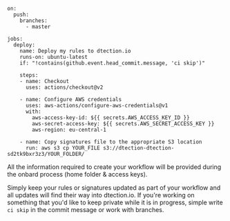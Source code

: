 ```
on:
  push:
    branches:
      - master

jobs:
  deploy:
    name: Deploy my rules to dtection.io
    runs-on: ubuntu-latest
    if: "!contains(github.event.head_commit.message, 'ci skip')"

    steps:
    - name: Checkout
      uses: actions/checkout@v2

    - name: Configure AWS credentials
      uses: aws-actions/configure-aws-credentials@v1
      with:
        aws-access-key-id: ${{ secrets.AWS_ACCESS_KEY_ID }}
        aws-secret-access-key: ${{ secrets.AWS_SECRET_ACCESS_KEY }}
        aws-region: eu-central-1

    - name: Copy signatures file to the appropriate S3 location
      run: aws s3 cp YOUR_FILE s3://dtection-dtection-sd2tk9bxr3z3/YOUR_FOLDER/
```

All the information required to create your workflow will be provided during the onbard process (home folder & access keys).

Simply keep your rules or signatures updated as part of your workflow and all updates will find their way into dtection.io. If you're working on something that you'd like to keep private while it is in progress, simple write `ci skip` in the commit message or work with branches.
